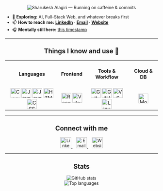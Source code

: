 <!-- Sharukesh Alagiri • Profile README -->

<p align="center">
  <img
    src="https://readme-typing-svg.demolab.com?font=JetBrains+Mono&weight=700&size=32&duration=2200&pause=900&color=00E7FF&center=true&vCenter=true&multiline=true&repeat=true&width=900&height=90&lines=Sharukesh+Alagiri;Running+on+caffeine+%26+commits"
    alt="Sharukesh Alagiri — Running on caffeine & commits"
  />
</p>

- 🧠 **Exploring:** AI, Full-Stack Web, and whatever breaks first
- 📫 **How to reach me:** **[LinkedIn](https://www.linkedin.com/in/sharukeshalagiri/)** · **[Email](mailto:sharukeshalagiri@gmail.com)** · **[Website](https://sharukesh.com)**
- 🎧 **Mentally still here:** <a href="https://www.youtube.com/watch?v=5MJiJUAUwbw&t=2m38s">this timestamp</a>

---

<h2 align="center">Things I know and use 🌱</h2>

<table align="center">
  <tr>
    <td align="center"><h4>Languages</h4></td>
    <td align="center"><h4>Frontend</h4></td>
    <td align="center"><h4>Tools & Workflow</h4></td>
    <td align="center"><h4>Cloud & DB</h4></td>
  </tr>
  <tr>
    <td align="center">
      <img alt="C++"       height="32" src="https://cdn.jsdelivr.net/gh/devicons/devicon/icons/cplusplus/cplusplus-original.svg" />
      <img alt="Java"      height="32" src="https://cdn.jsdelivr.net/gh/devicons/devicon/icons/java/java-original.svg" />
      <img alt="JavaScript"height="32" src="https://cdn.jsdelivr.net/gh/devicons/devicon/icons/javascript/javascript-original.svg" />
      <img alt="HTML5"     height="32" src="https://cdn.jsdelivr.net/gh/devicons/devicon/icons/html5/html5-original.svg" />
      <img alt="CSS3"      height="32" src="https://cdn.jsdelivr.net/gh/devicons/devicon/icons/css3/css3-original.svg" />
    </td>
    <td align="center">
      <img alt="React"     height="32" src="https://cdn.jsdelivr.net/gh/devicons/devicon/icons/react/react-original.svg" />
      <img alt="Vite"      height="32" src="https://cdn.jsdelivr.net/gh/devicons/devicon/icons/vite/vite-original.svg" />
    </td>
    <td align="center">
      <img alt="Git"       height="32" src="https://cdn.jsdelivr.net/gh/devicons/devicon/icons/git/git-original.svg" />
      <img alt="GitHub"    height="32" src="https://cdn.jsdelivr.net/gh/devicons/devicon/icons/github/github-original.svg" />
      <img alt="VS Code"   height="32" src="https://cdn.jsdelivr.net/gh/devicons/devicon/icons/vscode/vscode-original.svg" />
      <img alt="Linux"     height="32" src="https://cdn.jsdelivr.net/gh/devicons/devicon/icons/linux/linux-original.svg" />
    </td>
    <td align="center">
      <img alt="MongoDB"   height="32" src="https://cdn.jsdelivr.net/gh/devicons/devicon/icons/mongodb/mongodb-original.svg" />
      <!-- Add more when you use them in projects -->
    </td>
  </tr>
</table>

---

<h2 align="center">Connect with me</h2>

<p align="center">
  <a href="https://www.linkedin.com/in/sharukeshalagiri/">
    <img width="36" src="https://cdn.jsdelivr.net/gh/devicons/devicon/icons/linkedin/linkedin-original.svg" alt="LinkedIn"/>
  </a>&nbsp;&nbsp;
  <a href="mailto:sharukeshalagiri@gmail.com">
    <img width="36" src="https://cdn-icons-png.flaticon.com/512/732/732200.png" alt="Email"/>
  </a>&nbsp;&nbsp;
  <a href="https://sharukesh.com">
    <img width="36" src="https://cdn-icons-png.flaticon.com/512/841/841364.png" alt="Website"/>
  </a>
</p>

---

<h2 align="center">Stats</h2>

<p align="center">
  <img src="https://github-readme-stats.vercel.app/api?username=sharukeshalagiri&show_icons=true&theme=tokyonight&hide_border=false" alt="GitHub stats" />
  <br/>
  <img src="https://github-readme-stats.vercel.app/api/top-langs/?username=sharukeshalagiri&layout=compact&theme=tokyonight&hide_border=false" alt="Top languages" />
</p>
